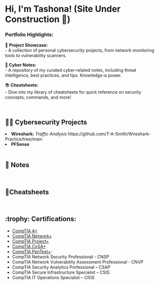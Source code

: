 <h1>Hi, I'm Tashona! (Site Under Construction 🔧)

<h3>Portfolio Highlights:</h3>

📁 <b>Project Showcase:</b> 
<br>   - A collection of personal cybersecurity projects, from network monitoring tools to vulnerability scanners.
    
📔<b> Cyber Notes:</b> 
<br>  - A repository of my curated cyber-related notes, including threat intelligence, best practices, and tips. Knowledge is power.
  
📚<b> Cheatsheets:</b> 
<br>  - Dive into my library of cheatsheets for quick reference on security concepts, commands, and more!

<br> 

  
<h2> 👩‍💻 Cybersecurity Projects</h2>
 <li> <b>Wireshark:</b> <i>Traffic Analysis</i>  https://github.com/T-A-Smith/Wireshark-Practice/tree/main</li> 
 <li> <b>PFSense</b></li>

<br> 
     
<h2> 📓 Notes</h2>


<br> 

<h2>💎Cheatsheets</h2>

<br> 
  
 <h2><b> :trophy: Certifications:</b></h2>

*  [CompTIA A+](https://www.credly.com/badges/6422f362-3afc-4e85-bb25-0f773b4d8489/public_url)
*  [CompTIA Network+](https://www.credly.com/badges/8f154112-ba78-490a-92c8-fb207843339c/public_url)
*  [CompTIA Project+](https://www.credly.com/badges/3a8b3046-1c62-4b72-a1f1-e15d2edcc25b/public_url)
*  [CompTIA CySA+](https://www.credly.com/badges/bf30dac7-1fae-4a68-a901-025752613304/public_url)
* [CompTIA PenTest+](https://www.credly.com/badges/8273c569-e869-432f-a299-4557dd29883e/public_url): 
* CompTIA Network Security Professional - CNSP
* CompTIA Network Vulnerability Assessment Professional - CNVP
* CompTIA Security Analytics Professional – CSAP
* CompTIA Secure Infrastructure Specialist – CSIS
* CompTIA IT Operations Specialist – CIOS



</ul> 




